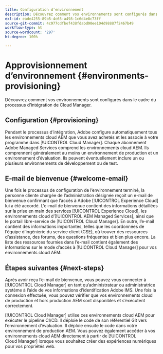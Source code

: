 ```yaml
---
title: Configuration d’environnement
description: Découvrez comment vos environnements sont configurés dans le cadre du processus d’intégration de Cloud Manager.
exl-id: eade4255-89b5-4c65-a498-1c6d4e8c73ff
source-git-commit: 4c977cdfbef438fdabd90ee104d98887f2467b49
workflow-type: ht
source-wordcount: '297'
ht-degree: 100%

---
```



# Approvisionnement d’environnement {#environments-provisioning}

Découvrez comment vos environnements sont configurés dans le cadre du processus d’intégration de Cloud Manager.

## Configuration {#provisioning}

Pendant le processus d’intégration, Adobe configure automatiquement tous les environnements cloud AEM que vous avez achetés et les associe à votre programme dans [!UICONTROL Cloud Manager]. Chaque abonnement Adobe Managed Services comprend les environnements cloud AEM. Ils comprennent généralement au moins un environnement de production et un environnement d’évaluation. Ils peuvent éventuellement inclure un ou plusieurs environnements de développement ou de test.

## E-mail de bienvenue {#welcome-email}

Une fois le processus de configuration de l’environnement terminé, la personne cliente chargée de l’administration désignée reçoit un e-mail de bienvenue confirmant que l’accès à Adobe [!UICONTROL Experience Cloud] lui a été accordé. L’e-mail de bienvenue contient des informations détaillées sur la prise en main des services [!UICONTROL Experience Cloud], les environnements cloud d’[!UICONTROL AEM Managed Services], ainsi que le portail libre-service de [!UICONTROL Cloud Manager]. En outre, l’e-mail contient des informations importantes, telles que les coordonnées de l’équipe d’ingénierie du service client (CSE), où trouver des ressources d’assistance, des forums, des questions fréquentes et bien plus encore. La liste des ressources fournies dans l’e-mail contient également des informations sur le mode d’accès à [!UICONTROL Cloud Manager] pour vos environnements cloud AEM.

## Étapes suivantes {#next-steps}

Après avoir reçu l’e-mail de bienvenue, vous pouvez vous connecter à [!UICONTROL Cloud Manager] en tant qu’administrateur ou administratrice système à l’aide de vos informations d’identification Adobe IMS. Une fois la connexion effectuée, vous pouvez vérifier que vos environnements cloud de production et hors production AEM sont disponibles et s’exécutent correctement.

[!UICONTROL Cloud Manager] utilise ces environnements cloud AEM pour exécuter le pipeline CI/CD. Il déploie le code de son référentiel Git vers l’environnement d’évaluation. Il déploie ensuite le code dans votre environnement de production AEM. Vous pouvez également accéder à vos environnements cloud AEM directement à partir de [!UICONTROL Cloud Manager] lorsque vous souhaitez créer des expériences numériques pour vos propriétés web.
